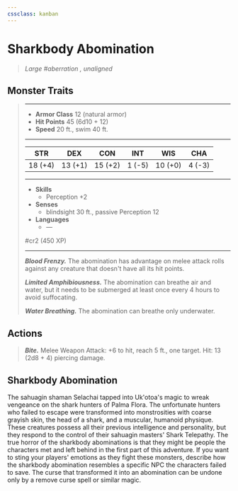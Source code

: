 ```yaml
---
cssclass: kanban
---
```


# Sharkbody Abomination
>*Large #aberration , unaligned*
## Monster Traits
>___
>- **Armor Class** 12 (natural armor)
>- **Hit Points** 45 (6d10 + 12)
>- **Speed** 20 ft., swim 40 ft.
>___
>|STR|DEX|CON|INT|WIS|CHA|
>|:---:|:---:|:---:|:---:|:---:|:---:|
>|18 (+4)|13 (+1)|15 (+2)|1 (-5)|10 (+0)|4 (-3)|
>___
>- **Skills**
>	 - Perception +2
>- **Senses**
>	 - blindsight 30 ft., passive Perception 12
>- **Languages**
>	 - —
>
> #cr2 (450 XP)
>___
>***Blood Frenzy.*** The abomination has advantage on melee attack rolls against any creature that doesn't have all its hit points.  
>
>***Limited Amphibiousness.*** The abomination can breathe air and water, but it needs to be submerged at least once every 4 hours to avoid suffocating.  
>
>***Water Breathing.*** The abomination can breathe only underwater.  
>
## Actions
>***Bite.*** Melee Weapon Attack: +6 to hit, reach 5 ft., one target. Hit: 13 (2d8 + 4) piercing damage.
## Sharkbody Abomination
The sahuagin shaman Selachai tapped into Uk'otoa's magic to wreak vengeance on the shark hunters of Palma Flora. The unfortunate hunters who failed to escape were transformed into monstrosities with coarse grayish skin, the head of a shark, and a muscular, humanoid physique. These creatures possess all their previous intelligence and personality, but they respond to the control of their sahuagin masters' Shark Telepathy.
The true horror of the sharkbody abominations is that they might be people the characters met and left behind in the first part of this adventure. If you want to sting your players' emotions as they fight these monsters, describe how the sharkbody abomination resembles a specific NPC the characters failed to save.
The curse that transformed it into an abomination can be undone only by a remove curse spell or similar magic.